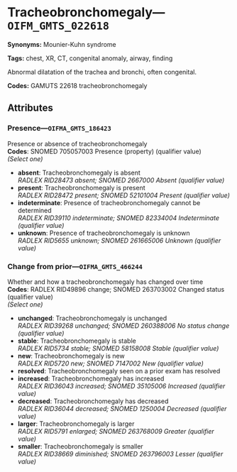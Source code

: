 # Tracheobronchomegaly—`OIFM_GMTS_022618`

**Synonyms:** Mounier-Kuhn syndrome

**Tags:** chest, XR, CT, congenital anomaly, airway, finding

Abnormal dilatation of the trachea and bronchi, often congenital.

**Codes:** GAMUTS 22618 tracheobronchomegaly

## Attributes

### Presence—`OIFMA_GMTS_186423`

Presence or absence of tracheobronchomegaly  
**Codes**: SNOMED 705057003 Presence (property) (qualifier value)  
*(Select one)*

- **absent**: Tracheobronchomegaly is absent  
_RADLEX RID28473 absent; SNOMED 2667000 Absent (qualifier value)_
- **present**: Tracheobronchomegaly is present  
_RADLEX RID28472 present; SNOMED 52101004 Present (qualifier value)_
- **indeterminate**: Presence of tracheobronchomegaly cannot be determined  
_RADLEX RID39110 indeterminate; SNOMED 82334004 Indeterminate (qualifier value)_
- **unknown**: Presence of tracheobronchomegaly is unknown  
_RADLEX RID5655 unknown; SNOMED 261665006 Unknown (qualifier value)_

### Change from prior—`OIFMA_GMTS_466244`

Whether and how a tracheobronchomegaly has changed over time  
**Codes**: RADLEX RID49896 change; SNOMED 263703002 Changed status (qualifier value)  
*(Select one)*

- **unchanged**: Tracheobronchomegaly is unchanged  
_RADLEX RID39268 unchanged; SNOMED 260388006 No status change (qualifier value)_
- **stable**: Tracheobronchomegaly is stable  
_RADLEX RID5734 stable; SNOMED 58158008 Stable (qualifier value)_
- **new**: Tracheobronchomegaly is new  
_RADLEX RID5720 new; SNOMED 7147002 New (qualifier value)_
- **resolved**: Tracheobronchomegaly seen on a prior exam has resolved  
- **increased**: Tracheobronchomegaly has increased  
_RADLEX RID36043 increased; SNOMED 35105006 Increased (qualifier value)_
- **decreased**: Tracheobronchomegaly has decreased  
_RADLEX RID36044 decreased; SNOMED 1250004 Decreased (qualifier value)_
- **larger**: Tracheobronchomegaly is larger  
_RADLEX RID5791 enlarged; SNOMED 263768009 Greater (qualifier value)_
- **smaller**: Tracheobronchomegaly is smaller  
_RADLEX RID38669 diminished; SNOMED 263796003 Lesser (qualifier value)_